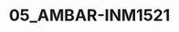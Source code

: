 ---
title: 05_AMBAR-INM1521
image: 05_AMBAR-INM1521.jpg
brand: Inmaculada-Garcia
layout: vestito
---